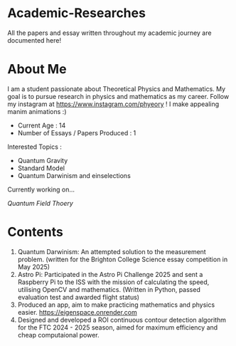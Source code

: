 # Academic-Researches
All the papers and essay written throughout my academic journey are documented here!

# About Me

I am a student passionate about Theoretical Physics and Mathematics. My goal is to pursue research in physics and mathematics as my career. 
Follow my instagram at https://www.instagram.com/phyeory ! I make appealing manim animations :)

- Current Age : 14
- Number of Essays / Papers Produced : 1

Interested Topics :
- Quantum Gravity
- Standard Model
- Quantum Darwinism and einselections

Currently working on...

*Quantum Field Thoery*

# Contents

1. Quantum Darwinism: An attempted solution to the measurement problem. (written for the Brighton College Science essay competition in May 2025)
2. Astro Pi: Participated in the Astro Pi Challenge 2025 and sent a Raspberry Pi to the ISS with the mission of calculating the speed, utilising OpenCV and mathematics. (Written in Python, passed evaluation test and awarded flight status)
3. Produced an app, aim to make practicing mathematics and physics easier. https://eigenspace.onrender.com
4. Designed and developed a ROI continuous contour detection algorithm for the FTC 2024 - 2025 season, aimed for maximum efficiency and cheap computaional power.
